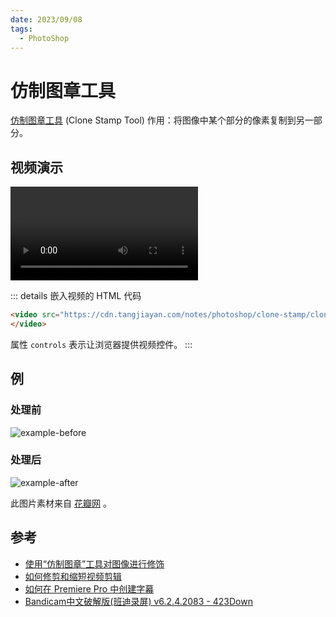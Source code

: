```yaml
---
date: 2023/09/08
tags: 
  - PhotoShop
---
```


# 仿制图章工具

[仿制图章工具](https://helpx.adobe.com/cn/photoshop/using/tool-techniques/clone-stamp-tool.html) (Clone Stamp Tool) 作用：将图像中某个部分的像素复制到另一部分。

## 视频演示

<video src="https://cdn.tangjiayan.com/notes/photoshop/clone-stamp/clone-stamp-tool.mp4" controls>
</video>

::: details 嵌入视频的 HTML 代码

``` html
<video src="https://cdn.tangjiayan.com/notes/photoshop/clone-stamp/clone-stamp-tool.mp4" controls>
</video>
```

属性 `controls` 表示让浏览器提供视频控件。
:::

## 例

### 处理前

![example-before](https://cdn.tangjiayan.com/notes/photoshop/clone-stamp/example-before.png)

### 处理后

![example-after](https://cdn.tangjiayan.com/notes/photoshop/clone-stamp/example-after.jpeg)

此图片素材来自 [花瓣网](https://huaban.com/pins/1209679345) 。

## 参考

- [使用“仿制图章”工具对图像进行修饰](https://helpx.adobe.com/cn/photoshop/using/tool-techniques/clone-stamp-tool.html)
- [如何修剪和缩短视频剪辑](https://helpx.adobe.com/cn/premiere-pro/how-to/trim-video-clips.html)
- [如何在 Premiere Pro 中创建字幕](https://helpx.adobe.com/cn/premiere-pro/using/create-titles.html)
- [Bandicam中文破解版(班迪录屏) v6.2.4.2083 - 423Down](https://www.423down.com/2119.html)

